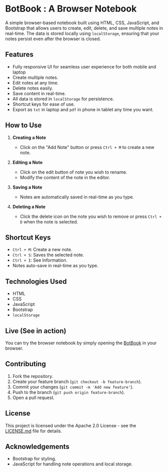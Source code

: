 # BotBook : A Browser Notebook

A simple browser-based notebook built using HTML, CSS, JavaScript, and Bootstrap that allows users to create, edit, delete, and save multiple notes in real-time. The data is stored locally using `localStorage`, ensuring that your notes persist even after the browser is closed.

## Features

- Fully responsive UI for seamless user experience for both mobile and laptop
- Create multiple notes.
- Edit notes at any time.
- Delete notes easily.
- Save content in real-time.
- All data is stored in `localStorage` for persistence.
- Shortcut keys for ease of use.
- Export as `txt` in laptop and `pdf` in phone in tablet any time you want.

## How to Use

1. **Creating a Note**  
   - Click on the "Add Note" button or press `Ctrl + M` to create a new note.
   
2. **Editing a Note**  
   - Click on the edit button of note you wish to rename.
   - Modify the content of the note in the editor.
   
3. **Saving a Note**  
   - Notes are automatically saved in real-time as you type.

4. **Deleting a Note**  
   - Click the delete icon on the note you wish to remove or press `Ctrl + D` when the note is selected.

## Shortcut Keys

- `Ctrl + M`: Create a new note.
- `Ctrl + S`: Saves the selected note.
- `Ctrl + I`: See Information.
- Notes auto-save in real-time as you type.

## Technologies Used

- HTML
- CSS
- JavaScript
- Bootstrap
- `localStorage`

## Live (See in action)

You can try the browser notebook by simply opening the [BotBook](https://shyamkanth.github.io/BotBook/) in your browser.

## Contributing

1. Fork the repository.
2. Create your feature branch (`git checkout -b feature-branch`).
3. Commit your changes (`git commit -m 'Add new feature'`).
4. Push to the branch (`git push origin feature-branch`).
5. Open a pull request.

## License

This project is licensed under the Apache 2.0 License - see the [LICENSE.md](LICENSE.md) file for details.

## Acknowledgements

- Bootstrap for styling.
- JavaScript for handling note operations and local storage.
